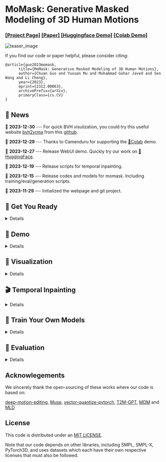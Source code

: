 # MoMask: Generative Masked Modeling of 3D Human Motions
### [[Project Page]](https://ericguo5513.github.io/momask) [[Paper]](https://arxiv.org/abs/2312.00063) [[Huggingface Demo]](https://huggingface.co/spaces/MeYourHint/MoMask) [[Colab Demo]](https://github.com/camenduru/MoMask-colab)
![teaser_image](https://ericguo5513.github.io/momask/static/images/teaser.png)

If you find our code or paper helpful, please consider citing:
```
@article{guo2023momask,
      title={MoMask: Generative Masked Modeling of 3D Human Motions}, 
      author={Chuan Guo and Yuxuan Mu and Muhammad Gohar Javed and Sen Wang and Li Cheng},
      year={2023},
      eprint={2312.00063},
      archivePrefix={arXiv},
      primaryClass={cs.CV}
}
```

## :postbox: News
📢 **2023-12-30** --- For quick BVH visulization, you could try this useful website [bvh2vrma](https://vrm-c.github.io/bvh2vrma/) from this [github](https://github.com/vrm-c/bvh2vrma?tab=readme-ov-file).

📢 **2023-12-29** --- Thanks to Camenduru for supporting the [🤗Colab](https://github.com/camenduru/MoMask-colab) demo.

📢 **2023-12-27** --- Release WebUI demo. Quickly try our work on [🤗HuggingFace](https://huggingface.co/spaces/MeYourHint/MoMask).

📢 **2023-12-19** --- Release scripts for temporal inpainting.

📢 **2023-12-15** --- Release codes and models for momask. Including training/eval/generation scripts.

📢 **2023-11-29** --- Initialized the webpage and git project.  


## :round_pushpin: Get You Ready

<details>
  
### 1. Conda Environment
```
conda env create -f environment.yml
conda activate momask
pip install git+https://github.com/openai/CLIP.git
```
We test our code on Python 3.7.13 and PyTorch 1.7.1

#### Alternative: Pip Installation
<details>
We provide an alternative pip installation in case you encounter difficulties setting up the conda environment.

```
pip install -r requirements.txt
```
</details>

### 2. Models and Dependencies

#### Download Pre-trained Models
```
bash prepare/download_models.sh
```

#### Download Evaluation Models and Gloves
For evaluation only.
```
bash prepare/download_evaluator.sh
bash prepare/download_glove.sh
```

#### Troubleshooting
To address the download error related to gdown: "Cannot retrieve the public link of the file. You may need to change the permission to 'Anyone with the link', or have had many accesses". A potential solution is to run `pip install --upgrade --no-cache-dir gdown`, as suggested on https://github.com/wkentaro/gdown/issues/43. This should help resolve the issue.

#### (Optional) Download Manually
Visit [[Google Drive]](https://drive.google.com/drive/folders/1b3GnAbERH8jAoO5mdWgZhyxHB73n23sK?usp=drive_link) to download the models and evaluators mannually.

### 3. Get Data

You have two options here:
* **Skip getting data**, if you just want to generate motions using *own* descriptions.
* **Get full data**, if you want to *re-train* and *evaluate* the model.

**(a). Full data (text + motion)**

**HumanML3D** - Follow the instruction in [HumanML3D](https://github.com/EricGuo5513/HumanML3D.git), then copy the result dataset to our repository:
```
cp -r ../HumanML3D/HumanML3D ./dataset/HumanML3D
```
**KIT**-Download from [HumanML3D](https://github.com/EricGuo5513/HumanML3D.git), then place result in `./dataset/KIT-ML`

#### 

</details>

## :rocket: Demo
<details>

### (a) Generate from a single prompt
```
python gen_t2m.py --gpu_id 1 --ext exp1 --text_prompt "A person is running on a treadmill."
```
### (b) Generate from a prompt file
An example of prompt file is given in `./assets/text_prompt.txt`. Please follow the format of `<text description>#<motion length>` at each line. Motion length indicates the number of poses, which must be integeter and will be rounded by 4. In our work, motion is in 20 fps.

If you write `<text description>#NA`, our model will determine a length. Note once there is **one** NA, all the others will be **NA** automatically.

```
python gen_t2m.py --gpu_id 1 --ext exp2 --text_path ./assets/text_prompt.txt
```


A few more parameters you may be interested:
* `--repeat_times`: number of replications for generation, default `1`.
* `--motion_length`: specify the number of poses for generation, only applicable in (a).

The output files are stored under folder `./generation/<ext>/`. They are
* `numpy files`: generated motions with shape of (nframe, 22, 3), under subfolder `./joints`.
* `video files`: stick figure animation in mp4 format, under subfolder `./animation`.
* `bvh files`: bvh files of the generated motion, under subfolder `./animation`.

We also apply naive foot ik to the generated motions, see files with suffix `_ik`. It sometimes works well, but sometimes will fail.
  
</details>

## :dancers: Visualization
<details>

All the animations are manually rendered in blender. We use the characters from [mixamo](https://www.mixamo.com/#/). You need to download the characters in T-Pose with skeleton.

### Retargeting
For retargeting, we found rokoko usually leads to large error on foot. On the other hand, [keemap.rig.transfer](https://github.com/nkeeline/Keemap-Blender-Rig-ReTargeting-Addon/releases) shows more precise retargetting. You could watch the [tutorial](https://www.youtube.com/watch?v=EG-VCMkVpxg) here.

Following these steps:
* Download keemap.rig.transfer from the github, and install it in blender.
* Import both the motion files (.bvh) and character files (.fbx) in blender.
* `Shift + Select` the both source and target skeleton. (Do not need to be Rest Position)
* Switch to `Pose Mode`, then unfold the `KeeMapRig` tool at the top-right corner of the view window.
* Load and read the bone mapping file `./assets/mapping.json`(or `mapping6.json` if it doesn't work). This file is manually made by us. It works for most characters in mixamo. You could make your own.
* Adjust the `Number of Samples`, `Source Rig`, `Destination Rig Name`.
* Clik `Transfer Animation from Source Destination`, wait a few seconds.

We didn't tried other retargetting tools. Welcome to comment if you find others are more useful.

### Scene

We use this [scene](https://drive.google.com/file/d/1lg62nugD7RTAIz0Q_YP2iZsxpUzzOkT1/view?usp=sharing) for animation.


</details>

## :clapper: Temporal Inpainting
<details>
We conduct mask-based editing in the m-transformer stage, followed by the regeneration of residual tokens for the entire sequence. To load your own motion, provide the path through `--source_motion`. Utilize `-msec` to specify the mask section, supporting either ratio or frame index. For instance, `-msec 0.3,0.6` with `max_motion_length=196` is equivalent to `-msec 59,118`, indicating the editing of the frame section [59, 118]. 

```
python edit_t2m.py --gpu_id 1 --ext exp3 --use_res_model -msec 0.4,0.7 --text_prompt "A man picks something from the ground using his right hand."
```

Note: Presently, the source motion must adhere to the format of a HumanML3D dim-263 feature vector. An example motion vector data from the HumanML3D test set is available in `example_data/000612.npy`. To process your own motion data, you can utilize the `process_file` function from `utils/motion_process.py`.

</details>

## :space_invader: Train Your Own Models
<details>


**Note**: You have to train RVQ **BEFORE** training masked/residual transformers. The latter two can be trained simultaneously.

### Train RVQ
```
python train_vq.py --name rvq_name --gpu_id 1 --dataset_name t2m --batch_size 512 --num_quantizers 6  --max_epoch 500 --quantize_drop_prob 0.2
```

### Train Masked Transformer
```
python train_t2m_transformer.py --name mtrans_name --gpu_id 2 --dataset_name t2m --batch_size 64 --vq_name rvq_name
```

### Train Residual Transformer
```
python train_res_transformer.py --name rtrans_name  --gpu_id 2 --dataset_name t2m --batch_size 64 --vq_name rvq_name --cond_drop_prob 0.2 --share_weight
```

* `--dataset_name`: motion dataset, `t2m` for HumanML3D and `kit` for KIT-ML.  
* `--name`: name your model. This will create to model space as `./checkpoints/<dataset_name>/<name>`
* `--gpu_id`: GPU id.
* `--batch_size`: we use `512` for rvq training. For masked/residual transformer, we use `64` on HumanML3D and `16` for KIT-ML.
* `--num_quantizers`: number of quantization layers, `6` is used in our case.
* `--quantize_drop_prob`: quantization dropout ratio, `0.2` is used.
* `--vq_name`: when training masked/residual transformer, you need to specify the name of rvq model for tokenization.
* `--cond_drop_prob`: condition drop ratio, for classifier-free guidance. `0.2` is used.
* `--share_weight`: whether to share the projection/embedding weights in residual transformer.

All the pre-trained models and intermediate results will be saved in space `./checkpoints/<dataset_name>/<name>`.
</details>

## :book: Evaluation
<details>

### Evaluate RVQ Reconstruction:
HumanML3D:
```
python eval_t2m_vq.py --gpu_id 0 --name rvq_nq6_dc512_nc512_noshare_qdp0.2 --dataset_name t2m --ext rvq_nq6

```
KIT-ML:
```
python eval_t2m_vq.py --gpu_id 0 --name rvq_nq6_dc512_nc512_noshare_qdp0.2_k --dataset_name kit --ext rvq_nq6
```

### Evaluate Text2motion Generation:
HumanML3D:
```
python eval_t2m_trans_res.py --res_name tres_nlayer8_ld384_ff1024_rvq6ns_cdp0.2_sw --dataset_name t2m --name t2m_nlayer8_nhead6_ld384_ff1024_cdp0.1_rvq6ns --gpu_id 1 --cond_scale 4 --time_steps 10 --ext evaluation
```
KIT-ML:
```
python eval_t2m_trans_res.py --res_name tres_nlayer8_ld384_ff1024_rvq6ns_cdp0.2_sw_k --dataset_name kit --name t2m_nlayer8_nhead6_ld384_ff1024_cdp0.1_rvq6ns_k --gpu_id 0 --cond_scale 2 --time_steps 10 --ext evaluation
```

* `--res_name`: model name of `residual transformer`.  
* `--name`: model name of `masked transformer`.  
* `--cond_scale`: scale of classifer-free guidance.
* `--time_steps`: number of iterations for inference.
* `--ext`: filename for saving evaluation results.

The final evaluation results will be saved in `./checkpoints/<dataset_name>/<name>/eval/<ext>.log`

</details>

## Acknowlegements

We sincerely thank the open-sourcing of these works where our code is based on: 

[deep-motion-editing](https://github.com/DeepMotionEditing/deep-motion-editing), [Muse](https://github.com/lucidrains/muse-maskgit-pytorch), [vector-quantize-pytorch](https://github.com/lucidrains/vector-quantize-pytorch), [T2M-GPT](https://github.com/Mael-zys/T2M-GPT), [MDM](https://github.com/GuyTevet/motion-diffusion-model/tree/main) and [MLD](https://github.com/ChenFengYe/motion-latent-diffusion/tree/main)

## License
This code is distributed under an [MIT LICENSE](https://github.com/EricGuo5513/momask-codes/tree/main?tab=MIT-1-ov-file#readme).

Note that our code depends on other libraries, including SMPL, SMPL-X, PyTorch3D, and uses datasets which each have their own respective licenses that must also be followed.
